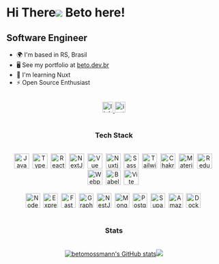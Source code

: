 # Hi There![](https://user-images.githubusercontent.com/18350557/176309783-0785949b-9127-417c-8b55-ab5a4333674e.gif) Beto here!

## Software Engineer

- 🌍 I'm based in RS, Brasil
- 🖥️ See my portfolio at [beto.dev.br](http://beto.dev.br/)
- 🧠 I'm learning Nuxt
- ⚡ Open Source Enthusiast

<br clear="both">

<div align="center">
  <a href="https://linkedin.com/in/gilbertomossmann/" target="_blank">
    <img src="https://img.shields.io/static/v1?message=LinkedIn&logo=linkedin&label=&color=0077B5&logoColor=white&labelColor=&style=flat" height="25" alt="linkedin logo"  />
  </a>
  <a href="https://instagram.com/gilbertomossmann" target="_blank">
    <img src="https://img.shields.io/static/v1?message=Instagram&logo=instagram&label=&color=E4405F&logoColor=white&labelColor=&style=flat" height="25" alt="instagram logo"  />
  </a>
</div>

<br clear="both">

<h3 align="center">Tech Stack</h3>

<br clear="both">

<div align="center">
  <img src="https://raw.githubusercontent.com/danielcranney/readme-generator/main/public/icons/skills/javascript-colored.svg" height="35" alt="JavaScript" />
  <img height="15" />
  <img src="https://raw.githubusercontent.com/danielcranney/readme-generator/main/public/icons/skills/typescript-colored.svg" height="35" alt="TypeScript" />
  <img height="15" />
  <img src="https://raw.githubusercontent.com/danielcranney/readme-generator/main/public/icons/skills/react-colored.svg" height="35" alt="React" />
  <img height="15" />
  <img src="https://raw.githubusercontent.com/danielcranney/readme-generator/main/public/icons/skills/nextjs-colored.svg" height="35" alt="NextJs" />
  <img height="15" />
  <img src="https://raw.githubusercontent.com/danielcranney/readme-generator/main/public/icons/skills/vuejs-colored.svg" height="35" alt="Vue" />
  <img height="15" />
  <img src="https://raw.githubusercontent.com/danielcranney/readme-generator/main/public/icons/skills/nuxtjs-colored.svg" height="35" alt="Nuxtjs" />
  <img height="15" />
  <img src="https://raw.githubusercontent.com/danielcranney/readme-generator/main/public/icons/skills/sass-colored.svg" height="35" alt="Sass" />
  <img height="15" />
  <img src="https://raw.githubusercontent.com/danielcranney/readme-generator/main/public/icons/skills/tailwindcss-colored.svg" height="35" alt="TailwindCSS" />
  <img height="15" />
  <img src="https://raw.githubusercontent.com/danielcranney/readme-generator/main/public/icons/skills/chakra-colored.svg" height="35" alt="Chakra UI" />
  <img height="15" />
  <img src="https://raw.githubusercontent.com/danielcranney/readme-generator/main/public/icons/skills/materialui-colored.svg" height="35" alt="Material UI" />
  <img height="15" />
  <img src="https://raw.githubusercontent.com/danielcranney/readme-generator/main/public/icons/skills/redux-colored.svg" height="35" alt="Redux" />
  <img height="15" />
  <img src="https://raw.githubusercontent.com/danielcranney/readme-generator/main/public/icons/skills/webpack-colored.svg" height="35" alt="Webpack" />
  <img height="15" />
  <img src="https://raw.githubusercontent.com/danielcranney/readme-generator/main/public/icons/skills/babel-colored.svg" height="35" alt="Babel" />
  <img height="15" />
  <img src="https://raw.githubusercontent.com/danielcranney/readme-generator/main/public/icons/skills/vite-colored.svg" height="35" alt="Vite" />
  <img height="15" />
</div>

<br clear="both">

<div align="center">
  <img src="https://raw.githubusercontent.com/danielcranney/readme-generator/main/public/icons/skills/nodejs-colored.svg" height="34" alt="NodeJS" />
  <img height="15" />
  <img src="https://raw.githubusercontent.com/danielcranney/readme-generator/main/public/icons/skills/express-colored.svg" height="34" alt="Express" />
  <img height="15" />
  <img src="https://raw.githubusercontent.com/danielcranney/readme-generator/main/public/icons/skills/fastapi-colored.svg" height="34" alt="Fast API" />
  <img height="15" />
  <img src="https://raw.githubusercontent.com/danielcranney/readme-generator/main/public/icons/skills/graphql-colored.svg" height="34" alt="GraphQL" />
  <img height="15" />
  <img src="https://raw.githubusercontent.com/danielcranney/readme-generator/main/public/icons/skills/nestjs-colored.svg" height="34" alt="NestJS" />
  <img height="15" />
  <img src="https://raw.githubusercontent.com/danielcranney/readme-generator/main/public/icons/skills/mongodb-colored.svg" height="34" alt="MongoDB" />
  <img height="15" />
  <img src="https://raw.githubusercontent.com/danielcranney/readme-generator/main/public/icons/skills/postgresql-colored.svg" height="34" alt="PostgreSQL" />
  <img height="15" />
  <img src="https://raw.githubusercontent.com/danielcranney/readme-generator/main/public/icons/skills/supabase-colored.svg" height="34" alt="Supabase" />
  <img height="15" />
  <img src="https://raw.githubusercontent.com/danielcranney/readme-generator/main/public/icons/skills/aws-colored.svg" height="34" alt="Amazon Web Services" />
  <img height="15" />
  <img src="https://raw.githubusercontent.com/danielcranney/readme-generator/main/public/icons/skills/docker-colored.svg" height="34" alt="Docker" />
  <img height="15" />
</div>

<br clear="both">

<h3 align="center">Stats</h3>

<br clear="both">

<div align="center"><a href="http://www.github.com/betomossmann"><img src="https://github-readme-stats.vercel.app/api?username=betomossmann&show_icons=true&hide=issues,contribs&count_private=true&title_color=0891b2&text_color=ffffff&icon_color=0891b2&bg_color=1c1917&hide_border=true&show_icons=true" alt="betomossmann's GitHub stats" /></a><a href="http://www.github.com/betomossmann"><img src="https://github-readme-streak-stats.herokuapp.com/?user=betomossmann&stroke=ffffff&background=1c1917&ring=0891b2&fire=0891b2&currStreakNum=ffffff&currStreakLabel=0891b2&sideNums=ffffff&sideLabels=ffffff&dates=ffffff&hide_border=true" /></a></div>
